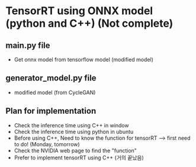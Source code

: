 # TensorRT using ONNX model (python and C++) (Not complete)



## main.py file

* Get onnx model from tensorflow model (modified model)

## generator_model.py file

* modified model (from CycleGAN)

## Plan for implementation
* Check the inference time using C++ in window
* Check the inference time using python in ubuntu
* Before using C++, Need to know the function for tensorRT --> first need to do! (Monday, tomorrow)
* Check the NVIDIA web page to find the "function"
* Prefer to implement tensorRT using C++ (거의 끝났음)

